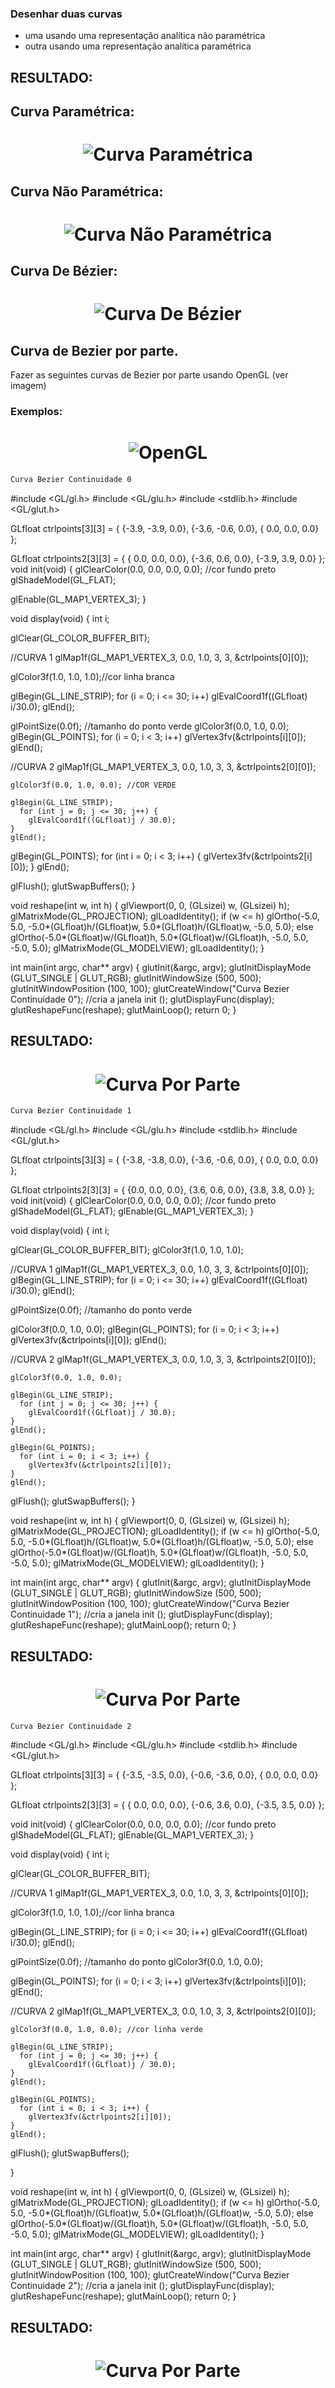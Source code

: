 ### Desenhar duas curvas
* uma usando uma representação analítica não paramétrica
* outra usando uma representação analítica paramétrica

## RESULTADO:

## Curva Paramétrica:

<h1 align="center"><img align="center" src="../imagem/curvaParametrica.png" alt="Curva Paramétrica"></img></h1>

## Curva Não Paramétrica:

<h1 align="center"><img align="center" src="../imagem/naoParametrica.png" alt="Curva Não Paramétrica"></img></h1>

## Curva De Bézier:

<h1 align="center"><img align="center" src="../imagem/curvaDeBezier.png" alt="Curva De Bézier"></img></h1>


## Curva de Bezier por parte.
Fazer as seguintes curvas de Bezier por parte usando OpenGL (ver imagem)
### Exemplos:
<h1 align="center"><img align="center" src="../imagem/curvasPorParte.png" alt="OpenGL"></img></h1>

```bash
Curva Bezier Continuidade 0
```

#include <GL/gl.h>
#include <GL/glu.h>
#include <stdlib.h>
#include <GL/glut.h>

GLfloat ctrlpoints[3][3] = {
  {-3.9, -3.9, 0.0},
  {-3.6, -0.6, 0.0},
  { 0.0,  0.0, 0.0}
};

GLfloat ctrlpoints2[3][3] = {
  { 0.0, 0.0, 0.0},
  {-3.6, 0.6, 0.0},
  {-3.9, 3.9, 0.0}
};
void init(void)
{
   glClearColor(0.0, 0.0, 0.0, 0.0); //cor fundo preto
   glShadeModel(GL_FLAT);
  
   glEnable(GL_MAP1_VERTEX_3);
}

void display(void)
{
   int i;

   glClear(GL_COLOR_BUFFER_BIT);

   //CURVA 1
   glMap1f(GL_MAP1_VERTEX_3, 0.0, 1.0, 3, 3, &ctrlpoints[0][0]);

   glColor3f(1.0, 1.0, 1.0);//cor linha branca

   glBegin(GL_LINE_STRIP);
      for (i = 0; i <= 30; i++) 
         glEvalCoord1f((GLfloat) i/30.0);
   glEnd();

   glPointSize(0.0f); //tamanho do ponto verde
   glColor3f(0.0, 1.0, 0.0);
   glBegin(GL_POINTS);
      for (i = 0; i < 3; i++) 
         glVertex3fv(&ctrlpoints[i][0]);
   glEnd();

   //CURVA 2
   glMap1f(GL_MAP1_VERTEX_3, 0.0, 1.0, 3, 3, &ctrlpoints2[0][0]);

    glColor3f(0.0, 1.0, 0.0); //COR VERDE

    glBegin(GL_LINE_STRIP);
      for (int j = 0; j <= 30; j++) {
        glEvalCoord1f((GLfloat)j / 30.0);
    }
    glEnd();

   glBegin(GL_POINTS);
      for (int i = 0; i < 3; i++) {
        glVertex3fv(&ctrlpoints2[i][0]);
    }
    glEnd();

   glFlush();
   glutSwapBuffers();
}

void reshape(int w, int h)
{
   glViewport(0, 0, (GLsizei) w, (GLsizei) h);
   glMatrixMode(GL_PROJECTION);
   glLoadIdentity();
   if (w <= h)
      glOrtho(-5.0, 5.0, -5.0*(GLfloat)h/(GLfloat)w, 
               5.0*(GLfloat)h/(GLfloat)w, -5.0, 5.0);
   else
      glOrtho(-5.0*(GLfloat)w/(GLfloat)h, 
               5.0*(GLfloat)w/(GLfloat)h, -5.0, 5.0, -5.0, 5.0);
   glMatrixMode(GL_MODELVIEW);
   glLoadIdentity();
}

int main(int argc, char** argv)
{
   glutInit(&argc, argv);
   glutInitDisplayMode (GLUT_SINGLE | GLUT_RGB);
   glutInitWindowSize (500, 500);
   glutInitWindowPosition (100, 100);
    glutCreateWindow("Curva Bezier Continuidade 0");               //cria a janela
   init ();
   glutDisplayFunc(display);
   glutReshapeFunc(reshape);
   glutMainLoop();
   return 0;
}

## RESULTADO:

<h1 align="center"><img align="center" src="../imagem/continuidade0.png" alt="Curva Por Parte"></img></h1>

```bash
Curva Bezier Continuidade 1
```
#include <GL/gl.h>
#include <GL/glu.h>
#include <stdlib.h>
#include <GL/glut.h>

GLfloat ctrlpoints[3][3] = {
  {-3.8, -3.8, 0.0},
  {-3.6, -0.6, 0.0},
  { 0.0,  0.0, 0.0}
};

GLfloat ctrlpoints2[3][3] = {
  {0.0, 0.0, 0.0},
  {3.6, 0.6, 0.0},
  {3.8, 3.8, 0.0}
};
void init(void)
{
   glClearColor(0.0, 0.0, 0.0, 0.0); //cor fundo preto
   glShadeModel(GL_FLAT);
   glEnable(GL_MAP1_VERTEX_3);
}

void display(void)
{
   int i;

   glClear(GL_COLOR_BUFFER_BIT);
   glColor3f(1.0, 1.0, 1.0);

   //CURVA 1
   glMap1f(GL_MAP1_VERTEX_3, 0.0, 1.0, 3, 3, &ctrlpoints[0][0]);  
   glBegin(GL_LINE_STRIP);
      for (i = 0; i <= 30; i++) 
         glEvalCoord1f((GLfloat) i/30.0);
   glEnd();

   glPointSize(0.0f); //tamanho do ponto verde

   glColor3f(0.0, 1.0, 0.0);
   glBegin(GL_POINTS);
      for (i = 0; i < 3; i++) 
         glVertex3fv(&ctrlpoints[i][0]);
   glEnd();

   //CURVA 2
   glMap1f(GL_MAP1_VERTEX_3, 0.0, 1.0, 3, 3, &ctrlpoints2[0][0]);

    glColor3f(0.0, 1.0, 0.0);

    glBegin(GL_LINE_STRIP);
      for (int j = 0; j <= 30; j++) {
        glEvalCoord1f((GLfloat)j / 30.0);
    }
    glEnd();

    glBegin(GL_POINTS);
      for (int i = 0; i < 3; i++) {
        glVertex3fv(&ctrlpoints2[i][0]);
    }
    glEnd();
   glFlush();
   glutSwapBuffers();
}

void reshape(int w, int h)
{
   glViewport(0, 0, (GLsizei) w, (GLsizei) h);
   glMatrixMode(GL_PROJECTION);
   glLoadIdentity();
   if (w <= h)
      glOrtho(-5.0, 5.0, -5.0*(GLfloat)h/(GLfloat)w, 
               5.0*(GLfloat)h/(GLfloat)w, -5.0, 5.0);
   else
      glOrtho(-5.0*(GLfloat)w/(GLfloat)h, 
               5.0*(GLfloat)w/(GLfloat)h, -5.0, 5.0, -5.0, 5.0);
   glMatrixMode(GL_MODELVIEW);
   glLoadIdentity();
}

int main(int argc, char** argv)
{
   glutInit(&argc, argv);
   glutInitDisplayMode (GLUT_SINGLE | GLUT_RGB);
   glutInitWindowSize (500, 500);
   glutInitWindowPosition (100, 100);
    glutCreateWindow("Curva Bezier Continuidade 1");               //cria a janela
   init ();
   glutDisplayFunc(display);
   glutReshapeFunc(reshape);
   glutMainLoop();
   return 0;
}

## RESULTADO:

<h1 align="center"><img align="center" src="../imagem/continuidade1.png" alt="Curva Por Parte"></img></h1>

```bash
Curva Bezier Continuidade 2
```
#include <GL/gl.h>
#include <GL/glu.h>
#include <stdlib.h>
#include <GL/glut.h>

GLfloat ctrlpoints[3][3] = {
  {-3.5, -3.5, 0.0},
  {-0.6, -3.6, 0.0},
  { 0.0,  0.0, 0.0}
};

GLfloat ctrlpoints2[3][3] = {
  { 0.0, 0.0, 0.0},
  {-0.6, 3.6, 0.0},
  {-3.5, 3.5, 0.0}
};

void init(void)
{
   glClearColor(0.0, 0.0, 0.0, 0.0); //cor fundo preto
   glShadeModel(GL_FLAT);
   glEnable(GL_MAP1_VERTEX_3);
}

void display(void)
{
   int i;

   glClear(GL_COLOR_BUFFER_BIT);

   //CURVA 1
   glMap1f(GL_MAP1_VERTEX_3, 0.0, 1.0, 3, 3, &ctrlpoints[0][0]);

   glColor3f(1.0, 1.0, 1.0);//cor linha branca

   glBegin(GL_LINE_STRIP);
      for (i = 0; i <= 30; i++) 
         glEvalCoord1f((GLfloat) i/30.0);
   glEnd();

   glPointSize(0.0f); //tamanho do ponto 
   glColor3f(0.0, 1.0, 0.0);

   glBegin(GL_POINTS);
      for (i = 0; i < 3; i++) 
         glVertex3fv(&ctrlpoints[i][0]);
   glEnd();


   //CURVA 2
    glMap1f(GL_MAP1_VERTEX_3, 0.0, 1.0, 3, 3, &ctrlpoints2[0][0]);

    glColor3f(0.0, 1.0, 0.0); //cor linha verde

    glBegin(GL_LINE_STRIP);
      for (int j = 0; j <= 30; j++) {
        glEvalCoord1f((GLfloat)j / 30.0);
    }
    glEnd();

    glBegin(GL_POINTS);
      for (int i = 0; i < 3; i++) {
        glVertex3fv(&ctrlpoints2[i][0]);
    }
    glEnd();

   glFlush();
   glutSwapBuffers();

}

void reshape(int w, int h)
{
   glViewport(0, 0, (GLsizei) w, (GLsizei) h);
   glMatrixMode(GL_PROJECTION);
   glLoadIdentity();
   if (w <= h)
      glOrtho(-5.0, 5.0, -5.0*(GLfloat)h/(GLfloat)w, 
               5.0*(GLfloat)h/(GLfloat)w, -5.0, 5.0);
   else
      glOrtho(-5.0*(GLfloat)w/(GLfloat)h, 
               5.0*(GLfloat)w/(GLfloat)h, -5.0, 5.0, -5.0, 5.0);
   glMatrixMode(GL_MODELVIEW);
   glLoadIdentity();
}

int main(int argc, char** argv)
{
   glutInit(&argc, argv);
   glutInitDisplayMode (GLUT_SINGLE | GLUT_RGB);
   glutInitWindowSize (500, 500);
   glutInitWindowPosition (100, 100);
    glutCreateWindow("Curva Bezier Continuidade 2");               //cria a janela
   init ();
   glutDisplayFunc(display);
   glutReshapeFunc(reshape);
   glutMainLoop();
   return 0;
}

## RESULTADO:

<h1 align="center"><img align="center" src="../imagem/continuidade2.png" alt="Curva Por Parte"></img></h1>




